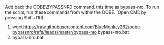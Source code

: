 Add back the OOBE\BYPASSNRO command, this time as bypass-nro. To run the script, run these commands from within the OOBE. (Open CMD by pressing Shift+f10): 

1. wget https://raw.githubusercontent.com/BlueMonkey262/oobe-bypassnro/refs/heads/master/bypass-nro bypass-nro.bat
2. bypass-nro.bat
